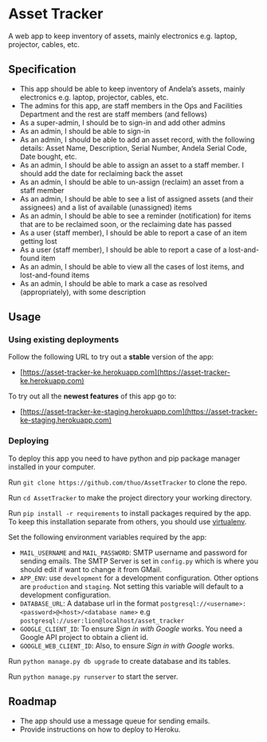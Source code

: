 # Asset Tracker
A web app to keep inventory of assets, mainly electronics e.g. laptop, projector, cables, etc.

## Specification
 * This app should be able to keep inventory of Andela’s assets, mainly electronics e.g. laptop, projector, cables, etc.
 * The admins for this app, are staff members in the Ops and Facilities Department and the rest are staff members (and fellows)
 * As a super-admin, I should be to sign-in and add other admins
 * As an admin, I should be able to sign-in
 * As an admin, I should be able to add an asset record, with the following details: Asset Name, Description, Serial Number, Andela Serial Code, Date bought, etc.
 * As an admin, I should be able to assign an asset to a staff member. I should add the date for reclaiming back the asset
 * As an admin, I should be able to un-assign (reclaim) an asset from a staff member
 * As an admin, I should be able to see a list of assigned assets (and their assignees) and a list of available (unassigned) items
 * As an admin, I should be able to see a reminder (notification) for items that are to be reclaimed soon, or the reclaiming date has passed
 * As a user (staff member), I should be able to report a case of an item getting lost
 * As a user (staff member), I should be able to report a case of a lost-and-found item
 * As an admin, I should be able to view all the cases of lost items, and lost-and-found items
 * As an admin, I should be able to mark a case as resolved (appropriately), with some description

## Usage
### Using existing deployments
Follow the following URL to try out a **stable** version of the app:
 * [https://asset-tracker-ke.herokuapp.com](https://asset-tracker-ke.herokuapp.com)

To try out all the **newest features** of this app go to:
 * [https://asset-tracker-ke-staging.herokuapp.com](https://asset-tracker-ke-staging.herokuapp.com)

### Deploying
To deploy this app you need to have python and pip package manager installed in your computer.

Run `git clone https://github.com/thuo/AssetTracker` to clone the repo.

Run `cd AssetTracker` to make the project directory your working directory.

Run `pip install -r requirements` to install packages required by the app. To keep this installation separate from others, you should use [virtualenv](https://pypi.python.org/pypi/virtualenv).

Set the following environment variables required by the app:

 * `MAIL_USERNAME` and `MAIL_PASSWORD`: SMTP username and password for sending emails. The SMTP Server is set in `config.py` which is where you should edit if want to change it from GMail.
 * `APP_ENV`: use `development` for a development configuration. Other options are `production` and `staging`. Not setting this variable will default to a development configuration.
 * `DATABASE_URL`: A database url in the format `postgresql://<username>:<password>@<host>/<database name>` e.g `postgresql://user:lion@localhost/asset_tracker`
 * `GOOGLE_CLIENT_ID`: To ensure _Sign in with Google_ works. You need a Google API project to obtain a client id.
 * `GOOGLE_WEB_CLIENT_ID`: Also, to ensure _Sign in with Google_ works.


Run `python manage.py db upgrade` to create database and its tables.

Run `python manage.py runserver` to start the server.

## Roadmap
 * The app should use a message queue for sending emails.
 * Provide instructions on how to deploy to Heroku.
